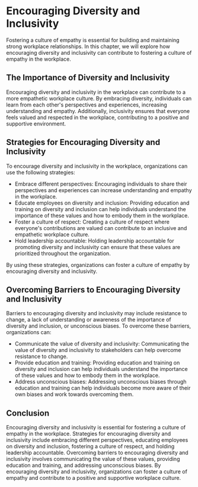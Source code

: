 Encouraging Diversity and Inclusivity
================================================================================

Fostering a culture of empathy is essential for building and maintaining strong workplace relationships. In this chapter, we will explore how encouraging diversity and inclusivity can contribute to fostering a culture of empathy in the workplace.

The Importance of Diversity and Inclusivity
-------------------------------------------

Encouraging diversity and inclusivity in the workplace can contribute to a more empathetic workplace culture. By embracing diversity, individuals can learn from each other's perspectives and experiences, increasing understanding and empathy. Additionally, inclusivity ensures that everyone feels valued and respected in the workplace, contributing to a positive and supportive environment.

Strategies for Encouraging Diversity and Inclusivity
----------------------------------------------------

To encourage diversity and inclusivity in the workplace, organizations can use the following strategies:

* Embrace different perspectives: Encouraging individuals to share their perspectives and experiences can increase understanding and empathy in the workplace.
* Educate employees on diversity and inclusion: Providing education and training on diversity and inclusion can help individuals understand the importance of these values and how to embody them in the workplace.
* Foster a culture of respect: Creating a culture of respect where everyone's contributions are valued can contribute to an inclusive and empathetic workplace culture.
* Hold leadership accountable: Holding leadership accountable for promoting diversity and inclusivity can ensure that these values are prioritized throughout the organization.

By using these strategies, organizations can foster a culture of empathy by encouraging diversity and inclusivity.

Overcoming Barriers to Encouraging Diversity and Inclusivity
------------------------------------------------------------

Barriers to encouraging diversity and inclusivity may include resistance to change, a lack of understanding or awareness of the importance of diversity and inclusion, or unconscious biases. To overcome these barriers, organizations can:

* Communicate the value of diversity and inclusivity: Communicating the value of diversity and inclusivity to stakeholders can help overcome resistance to change.
* Provide education and training: Providing education and training on diversity and inclusion can help individuals understand the importance of these values and how to embody them in the workplace.
* Address unconscious biases: Addressing unconscious biases through education and training can help individuals become more aware of their own biases and work towards overcoming them.

Conclusion
----------

Encouraging diversity and inclusivity is essential for fostering a culture of empathy in the workplace. Strategies for encouraging diversity and inclusivity include embracing different perspectives, educating employees on diversity and inclusion, fostering a culture of respect, and holding leadership accountable. Overcoming barriers to encouraging diversity and inclusivity involves communicating the value of these values, providing education and training, and addressing unconscious biases. By encouraging diversity and inclusivity, organizations can foster a culture of empathy and contribute to a positive and supportive workplace culture.
